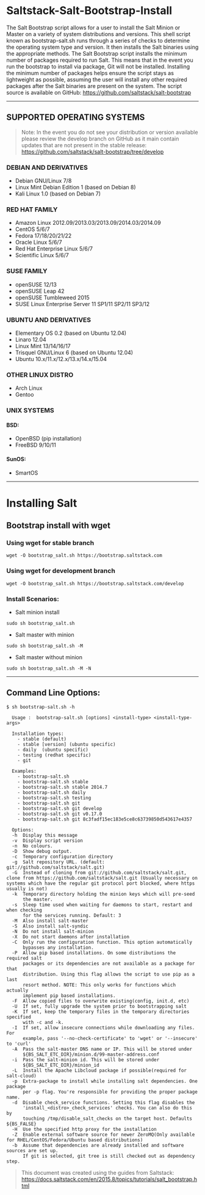 # Saltstack-Salt-Bootstrap-Install

The Salt Bootstrap script allows for a user to install the Salt Minion or Master on a variety of system distributions and versions. This shell script known as bootstrap-salt.sh runs through a series of checks to determine the operating system type and version. It then installs the Salt binaries using the appropriate methods. The Salt Bootstrap script installs the minimum number of packages required to run Salt. This means that in the event you run the bootstrap to install via package, Git will not be installed. Installing the minimum number of packages helps ensure the script stays as lightweight as possible, assuming the user will install any other required packages after the Salt binaries are present on the system. The script source is available on GitHub: https://github.com/saltstack/salt-bootstrap

---
## SUPPORTED OPERATING SYSTEMS
>Note: In the event you do not see your distribution or version available please review the develop branch on GitHub as it main contain updates that are not present in the stable release: https://github.com/saltstack/salt-bootstrap/tree/develop

### DEBIAN AND DERIVATIVES
- Debian GNU/Linux 7/8
- Linux Mint Debian Edition 1 (based on Debian 8)
- Kali Linux 1.0 (based on Debian 7)

### RED HAT FAMILY
- Amazon Linux 2012.09/2013.03/2013.09/2014.03/2014.09
- CentOS 5/6/7
- Fedora 17/18/20/21/22
- Oracle Linux 5/6/7
- Red Hat Enterprise Linux 5/6/7
- Scientific Linux 5/6/7

### SUSE FAMILY
- openSUSE 12/13
- openSUSE Leap 42
- openSUSE Tumbleweed 2015
- SUSE Linux Enterprise Server 11 SP1/11 SP2/11 SP3/12

### UBUNTU AND DERIVATIVES
- Elementary OS 0.2 (based on Ubuntu 12.04)
- Linaro 12.04
- Linux Mint 13/14/16/17
- Trisquel GNU/Linux 6 (based on Ubuntu 12.04)
- Ubuntu 10.x/11.x/12.x/13.x/14.x/15.04

### OTHER LINUX DISTRO
- Arch Linux
- Gentoo

### UNIX SYSTEMS

#### BSD:
- OpenBSD (pip installation)
- FreeBSD 9/10/11

#### SunOS:
- SmartOS
---

# Installing Salt
## Bootstrap install with wget

### Using wget for stable branch
```
wget -O bootstrap_salt.sh https://bootstrap.saltstack.com
```
### Using wget for development branch
```
wget -O bootstrap_salt.sh https://bootstrap.saltstack.com/develop
```
### Install Scenarios:

- Salt minion install
```
sudo sh bootstrap_salt.sh
```
- Salt master with minion
```
sudo sh bootstrap_salt.sh -M
```
- Salt master without minion
```
sudo sh bootstrap_salt.sh -M -N
```

---
## Command Line Options:
```
$ sh bootstrap-salt.sh -h

  Usage :  bootstrap-salt.sh [options] <install-type> <install-type-args>

  Installation types:
    - stable (default)
    - stable [version] (ubuntu specific)
    - daily  (ubuntu specific)
    - testing (redhat specific)
    - git

  Examples:
    - bootstrap-salt.sh
    - bootstrap-salt.sh stable
    - bootstrap-salt.sh stable 2014.7
    - bootstrap-salt.sh daily
    - bootstrap-salt.sh testing
    - bootstrap-salt.sh git
    - bootstrap-salt.sh git develop
    - bootstrap-salt.sh git v0.17.0
    - bootstrap-salt.sh git 8c3fadf15ec183e5ce8c63739850d543617e4357

  Options:
  -h  Display this message
  -v  Display script version
  -n  No colours.
  -D  Show debug output.
  -c  Temporary configuration directory
  -g  Salt repository URL. (default: git://github.com/saltstack/salt.git)
  -G  Instead of cloning from git://github.com/saltstack/salt.git, clone from https://github.com/saltstack/salt.git (Usually necessary on systems which have the regular git protocol port blocked, where https usually is not)
  -k  Temporary directory holding the minion keys which will pre-seed
      the master.
  -s  Sleep time used when waiting for daemons to start, restart and when checking
      for the services running. Default: 3
  -M  Also install salt-master
  -S  Also install salt-syndic
  -N  Do not install salt-minion
  -X  Do not start daemons after installation
  -C  Only run the configuration function. This option automatically
      bypasses any installation.
  -P  Allow pip based installations. On some distributions the required salt
      packages or its dependencies are not available as a package for that
      distribution. Using this flag allows the script to use pip as a last
      resort method. NOTE: This only works for functions which actually
      implement pip based installations.
  -F  Allow copied files to overwrite existing(config, init.d, etc)
  -U  If set, fully upgrade the system prior to bootstrapping salt
  -K  If set, keep the temporary files in the temporary directories specified
      with -c and -k.
  -I  If set, allow insecure connections while downloading any files. For
      example, pass '--no-check-certificate' to 'wget' or '--insecure' to 'curl'
  -A  Pass the salt-master DNS name or IP. This will be stored under
      ${BS_SALT_ETC_DIR}/minion.d/99-master-address.conf
  -i  Pass the salt-minion id. This will be stored under
      ${BS_SALT_ETC_DIR}/minion_id
  -L  Install the Apache Libcloud package if possible(required for salt-cloud)
  -p  Extra-package to install while installing salt dependencies. One package
      per -p flag. You're responsible for providing the proper package name.
  -d  Disable check_service functions. Setting this flag disables the
      'install_<distro>_check_services' checks. You can also do this by
      touching /tmp/disable_salt_checks on the target host. Defaults ${BS_FALSE}
  -H  Use the specified http proxy for the installation
  -Z  Enable external software source for newer ZeroMQ(Only available for RHEL/CentOS/Fedora/Ubuntu based distributions)
  -b  Assume that dependencies are already installed and software sources are set up.
      If git is selected, git tree is still checked out as dependency step.
```

> This document was created using the guides from Saltstack: https://docs.saltstack.com/en/2015.8/topics/tutorials/salt_bootstrap.html